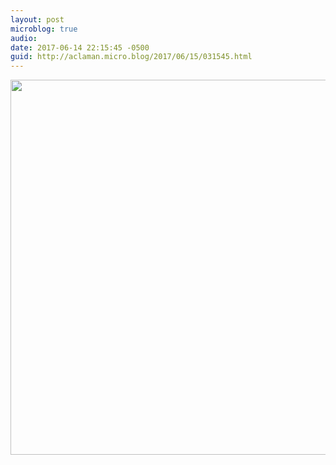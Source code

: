 ```yaml
---
layout: post
microblog: true
audio: 
date: 2017-06-14 22:15:45 -0500
guid: http://aclaman.micro.blog/2017/06/15/031545.html
---
```



<img src="http://micro.alexclaman.com/uploads/2018/2e5262e73a.jpg" width="600" height="600" />
